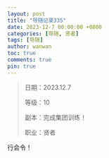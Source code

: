 ```yaml
---
layout: post
title: "导随记录335"
date: 2023-12-7 00:00:00 +0800
categories: [导随, 贤者]
tags: [导随]
author: wanwan
toc: true
comments: true
pin: true
---
```

> 日期：2023.12.7
>
> 等级：10
>
> 副本：完成集团训练！
>
> 职业：贤者

行会令！